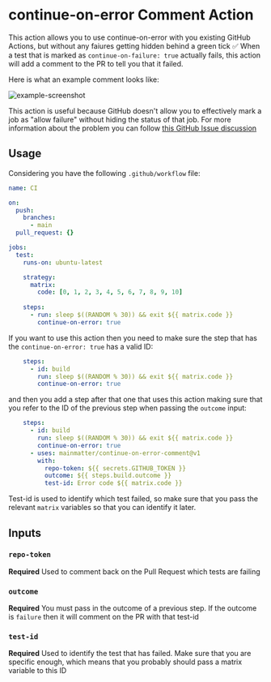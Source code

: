 # continue-on-error Comment Action

This action allows you to use continue-on-error with you existing GitHub Actions, but without any faiures getting hidden behind a green tick ✅ When a test that is marked as `continue-on-failure: true` actually fails, this action will add a comment to the PR to tell you that it failed.

Here is what an example comment looks like: 

![example-screenshot](https://user-images.githubusercontent.com/594890/198069222-9096eb74-4e0d-489d-935f-d353ba58f59a.png)

This action is useful because GitHub doesn't allow you to effectively mark a job as "allow failure" without hiding the status of that job. For more information about the problem you can follow [this GitHub Issue discussion](https://github.com/actions/toolkit/issues/399)

## Usage

Considering you have the following `.github/workflow` file: 

```yml
name: CI

on:
  push:
    branches:
      - main
  pull_request: {}

jobs:
  test: 
    runs-on: ubuntu-latest

    strategy:
      matrix:
        code: [0, 1, 2, 3, 4, 5, 6, 7, 8, 9, 10]
    
    steps:
      - run: sleep $((RANDOM % 30)) && exit ${{ matrix.code }}
        continue-on-error: true
```

If you want to use this action then you need to make sure the step that has the `continue-on-error: true` has a valid ID: 


```yml
    steps:
      - id: build
        run: sleep $((RANDOM % 30)) && exit ${{ matrix.code }}
        continue-on-error: true
```

and then you add a step after that one that uses this action making sure that you refer to the ID of the previous step when passing the `outcome` input: 

```yml
    steps:
      - id: build
        run: sleep $((RANDOM % 30)) && exit ${{ matrix.code }}
        continue-on-error: true
      - uses: mainmatter/continue-on-error-comment@v1
        with:
          repo-token: ${{ secrets.GITHUB_TOKEN }}
          outcome: ${{ steps.build.outcome }}
          test-id: Error code ${{ matrix.code }}
```

Test-id is used to identify which test failed, so make sure that you pass the relevant `matrix` variables so that you can identify it later.

## Inputs

### `repo-token`

**Required** Used to comment back on the Pull Request which tests are failing

### `outcome`

**Required** You must pass in the outcome of a previous step. If the outcome is `failure` then it will comment on the PR with that test-id


### `test-id`

**Required** Used to identify the test that has failed. Make sure that you are specific enough, which means that you probably should pass a matrix variable to this ID

